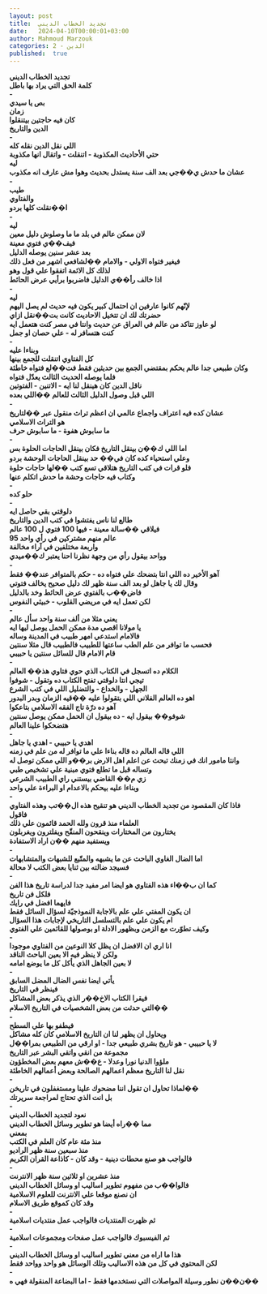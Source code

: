 ```yaml
---
layout: post
title:  تجديد الخطاب الديني
date:   2024-04-10T00:00:01+03:00
author: Mahmoud Marzouk
categories: 2 - الدين
published:  true
---
```

**تجديد الخطاب الديني\
كلمة الحق التي يراد بها باطل\
-\
بص يا سيدي\
زمان\
كان فيه حاجتين بيتنقلوا\
الدين والتاريخ\
-\
اللي نقل الدين نقله كله\
حتي الأحاديث المكذوبة - اتنقلت - واتقال انها مكذوبة\
ليه\
عشان ما حدش ي��جي بعد الف سنة يستدل بحديث وهوا مش عارف انه
مكذوب\
-\
طيب\
والفتاوي\
ا��نقلت كلها بردو\
-\
ليه\
لان ممكن عالم في بلد ما ما وصلوش دليل معين\
فيف��ي فتوي معينة\
بعد عشر سنين يوصله الدليل\
فيغير فتواه الاولي - والامام ��لشافعي اشهر من فعل ذلك\
لذلك كل الائمة اتفقوا علي قول وهو\
اذا خالف رأ��ي الدليل فاضربوا برأيي عرض الحائط\
-\
ليه\
لإنّهم كانوا عارفين ان احتمال كبير يكون فيه حديث لم يصل
اليهم\
حضرتك لك ان تتخيل الاحاديث كانت بت��نقل ازاي\
لو عاوز تتاكد من عالم في العراق عن حديث وانتا في مصر كنت هتعمل
ايه\
كنت هتسافر له - علي حصان او جمل\
-\
وبناءا عليه\
كل الفتاوي اتنقلت للجمع بينها\
وكان طبيعي جدا عالم يحكم بمقتضي الجمع بين حديثين فقط فت��لع فتواه
خاطئة\
فلما يوصله الحديث الثالث يعدّل فتواه\
ناقل الدين كان هينقل لنا ايه - الاتنين - الفتوتين\
اللي قبل وصول الدليل الثالث للعالم ��اللي بعده\
-\
عشان كده فيه اعتراف واجماع عالمي ان اعظم تراث منقول عبر
��لتاريخ\
هو التراث الاسلامي\
ما سابوش هفوة - ما سابوش حرف\
-\
اما اللي ك��ن بينقل التاريخ فكان بينقل الحاجات الحلوة بس\
وعلي استحياء كده كان في�� حد بينقل الحاجات الوحشة بردو\
فلو قرات في كتب التاريخ هتلاقي تسع كتب ��لها حاجات حلوة\
وكتاب فيه حاجات وحشة ما حدش اتكلم عنها\
-\
حلو كده\
-\
دلوقتي بقي حاصل ايه\
طالع لنا ناس يفتشوا في كتب الدين والتاريخ\
فيلاقي ��سالة معينة - فيها 100 فتوي ل 100 عالم\
95 عالم منهم مشتركين في رأي واحد\
واربعة مختلفين في آراء مخالفة\
وواحد بيقول رأي من وجهة نظرنا احنا يعتبر ك��ميدي\
-\
آهو الأخير ده اللي انتا بتضحك علي فتواه ده - حكم بالمتوافر عند��
فقط\
وقال لك يا جاهل لو بعد الف سنة ظهر لك دليل صحيح يخالف
فتوتي\
فاض��ب بالفتوي عرض الحائط وخد بالدليل\
لكن تعمل ايه في مريضي القلوب - خبيثي النفوس\
-\
يعني مثلا من ألف سنة واحد سأل عالم\
يا مولانا اقصي مدة ممكن الحمل يوصل ليها ايه\
فالامام استدعي امهر طبيب في المدينة وساله\
فحسب ما توافر من علم الطب ساعتها للطبيب فالطبيب قال مثلا
سنتين\
قام الامام قال للسائل سنتين يا حبيبي\
-\
الكلام ده اتسجل في الكتاب الذي حوي فتاوي هذ�� العالم\
تيجي انتا دلوقتي تفتح الكتاب ده وتقول - شوفوا\
الجهل - والخداع - والتضليل اللي في كتب الشرع\
اهو ده العالم الفلاني اللي بتقولوا عليه ��قيه الزمان وبدر
البدور\
آهو ده درّة تاج الفقه الاسلامي بتاعكوا\
شوفو�� بيقول ايه - ده بيقول ان الحمل ممكن يوصل سنتين\
هتضحكوا علينا العالم\
-\
اهدي يا حبيبي - اهدي يا جاهل\
اللي قاله العالم ده قاله بناءا علي ما توافر له من علم في
زمنه\
وانتا مامور انك في زمنك تبحث عن اعلم اهل الارض بر��و اللي ممكن توصل
له\
وتساله قبل ما تطلع فتوي مبنية علي تشخيص طبي\
زي م�� القاضي بيستني راي الطبيب الشرعي\
وبناءا عليه بيحكم بالاعدام او البراءة علي واحد\
-\
فاذا كان المقصود من تجديد الخطاب الديني هو تنقيح هذه ال��تب وهذه
الفتاوي\
فاقول\
العلماء منذ قرون ولله الحمد قائمون علي ذلك\
يختارون من المختارات وينقحون المنقّح ويفلترون ويغربلون\
ويستفيد منهم ��ن اراد الاستفادة\
-\
اما الضال الغاوي الباحث عن ما يشبهه والمتّبع للشبهات
والمتشابهات\
فسيجد ضالته بين ثنايا بعض الكتب لا محالة\
-\
كما ان ب��اء هذه الفتاوي هو ايضا امر مفيد جدا لدراسة تاريخ هذا
الفن\
فلكل فن تاريخ\
فايهما افضل في رايك\
ان يكون المفتي علي علم بالاجابة النموذجيّة لسؤال السائل فقط\
ام يكون علي علم بالتسلسل التاريخي لإجابات هذا السؤال\
وكيف تطوّرت مع الزمن وبظهور الادلة او بوصولها للقائمين علي
الفتوي\
-\
انا اري ان الافضل ان يظل كلا النوعين من الفتاوي موجودا\
ولكن لا ينظر فيه الا بعين الباحث الناقد\
لا بعين الجاهل الذي يأكل كل ما يوضع امامه\
-\
يأتي ايضا نفس الضال المضل السابق\
فينظر في التاريخ\
فيقرا الكتاب الاخ��ر الذي يذكر بعض المشاكل\
التي حدثت من بعض الشخصيات في التاريخ الاسلام��\
-\
فيطفو بها علي السطح\
ويحاول ان يظهر لنا ان التاريخ الاسلامي كان كله مشاكل\
لا يا حبيبي - هو تاريخ بشري طبيعي جدا - او ارقي من الطبيعي
بمرا��ل\
مجموعة من انقي واتقي البشر عبر التاريخ\
ملؤوا الدنيا نورا وعدلا - ع��ش معهم بعض المخطؤون\
نقل لنا التاريخ معظم اعمالهم الصالحة وبعض أعمالهم الخاطئة\
-\
لماذا تحاول ان تقول اننا مضحوك علينا ومستغفلون في تاريخن��\
بل انت الذي تحتاج لمراجعة سريرتك\
-\
نعود لتجديد الخطاب الديني\
مما ��راه أيضا هو تطوير وسائل الخطاب الديني\
بمعني\
منذ مئة عام كان العلم في الكتب\
منذ سبعين سنة ظهر الراديو\
فالواجب هو صنع محطات دينية - وقد كان - كاذاعة القران
الكريم\
-\
منذ عشرين او ثلاثين سنة ظهر الانترنت\
فالوا��ب من مفهوم تطوير اساليب او وسائل الخطاب الديني\
ان نصنع موقعا علي الانترنت للعلوم الاسلامية\
وقد كان كموقع طريق الاسلام\
-\
ثم ظهرت المنتديات فالواجب عمل منتديات اسلامية\
-\
ثم الفيسبوك فالواجب عمل صفحات ومجموعات اسلامية\
-\
هذا ما اراه من معني تطوير اساليب او وسائل الخطاب الديني\
لكن المحتوي في كل من هذه الاساليب وتلك الوسائل هو واحد وواحد
فقط\
-\
ن��ن نطور وسيلة المواصلات التي نستخدمها فقط - اما البضاعة المنقولة فهي
ه��**
